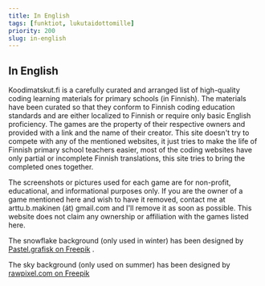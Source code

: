 ```yaml
---
title: In English
tags: [funktiot, lukutaidottomille]
priority: 200
slug: in-english
---
```


## In English
Koodimatskut.fi is a carefully curated and arranged list of high-quality coding learning materials for primary schools (in Finnish). The materials have been curated so that they conform to Finnish coding education standards and are either localized to Finnish or require only basic English proficiency. The games are the property of their respective owners and provided with a link and the name of their creator. This site doesn't try to compete with any of the mentioned websites, it just tries to make the life of Finnish primary school teachers easier, most of the coding websites have only partial or incomplete Finnish translations, this site tries to bring the completed ones together.

The screenshots or pictures used for each game are for non-profit, educational, and informational purposes only. If you are the owner of a game mentioned here and wish to have it removed, contact me at arttu.b.makinen (át) gmail.com and I'll remove it as soon as possible. This website does not claim any ownership or affiliation with the games listed here.

The snowflake background (only used in winter) has been designed by [Pastel.grafisk on Freepik](http://www.freepik.com)
.

The sky background (only used on summer) has been designed by [rawpixel.com on Freepik](https://www.freepik.com/free-vector/sky-background-pastel-paper-cut-design-vector_18938534.htm)
